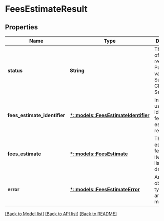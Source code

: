 # FeesEstimateResult

## Properties
Name | Type | Description | Notes
------------ | ------------- | ------------- | -------------
**status** | **String** | The status of the fee request. Possible values: Success, ClientError, ServiceError. | [optional] [default to null]
**fees_estimate_identifier** | [***::models::FeesEstimateIdentifier**](FeesEstimateIdentifier.md) | Information used to identify a fees estimate request. | [optional] [default to null]
**fees_estimate** | [***::models::FeesEstimate**](FeesEstimate.md) | The total estimated fees for an item and a list of details. | [optional] [default to null]
**error** | [***::models::FeesEstimateError**](FeesEstimateError.md) | An error object with a type, code, and message. | [optional] [default to null]

[[Back to Model list]](../README.md#documentation-for-models) [[Back to API list]](../README.md#documentation-for-api-endpoints) [[Back to README]](../README.md)


